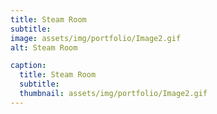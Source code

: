 ```yaml
---
title: Steam Room
subtitle: 
image: assets/img/portfolio/Image2.gif
alt: Steam Room

caption:
  title: Steam Room
  subtitle: 
  thumbnail: assets/img/portfolio/Image2.gif
---
```

